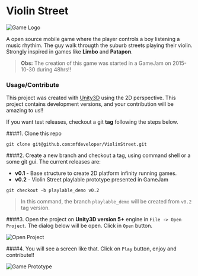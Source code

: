 # Violin Street

![Game Logo](https://raw.github.com/mfdeveloper/ViolinStreet/master/Images/violinstreet-logo.png)

A open source mobile game where the player controls a boy listening a music rhythim. The guy walk througth the suburb streets playing their violin. Strongly inspired in games like **Limbo** and **Patapon**.

> **Obs:** The creation of this game was started in a GameJam on 2015-10-30 during 48hrs!!

### Usage/Contribute

This project was created with [Unity3D](https://unity3d.com) using the 2D perspective. This project contains development versions, and your contribution will be amazing to us!!

If you want test releases, checkout a git **tag** following the steps below.

####1.  Clone this repo

```shell
git clone git@github.com:mfdeveloper/ViolinStreet.git
```
####2. Create a new branch and checkout a tag, using command shell or a some git gui. The current releases are:

  - **v0.1** - Base structure to create 2D platform infinity running games.
  - **v0.2** - Violin Street playlable prototype presented in GameJam

```shell
git checkout -b playlable_demo v0.2
```
> In this command, the branch ``` playlable_demo ``` will be created from ``` v0.2 ``` tag version.

####3. Open the project on **Unity3D version 5+** engine in ` File -> Open Project `. The dialog below will be open. Click in ` Open ` button.

![Open Project](https://raw.github.com/mfdeveloper/ViolinStreet/master/Images/unity-open-project.png)

####4. You will see a screen like that. Click on ` Play ` button, enjoy and contribute!!

![Game Prototype](https://raw.github.com/mfdeveloper/ViolinStreet/master/Images/unity-prototype-game.png)

